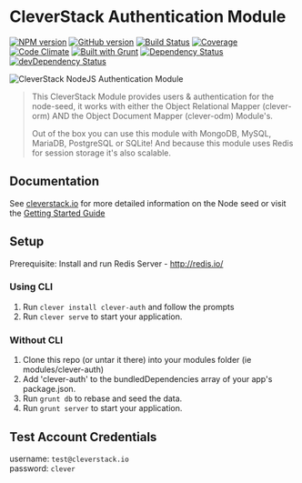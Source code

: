 CleverStack Authentication Module
====================
[![NPM version](https://badge.fury.io/js/clever-auth.png)](http://badge.fury.io/js/clever-auth) [![GitHub version](https://badge.fury.io/gh/cleverstack%2Fclever-auth.png)](http://badge.fury.io/gh/cleverstack%2Fclever-auth) [![Build Status](https://secure.travis-ci.org/CleverStack/clever-auth.png?branch=master)](https://travis-ci.org/CleverStack/clever-auth) [![Coverage](https://codeclimate.com/github/CleverStack/clever-auth/coverage.png)](https://codeclimate.com/github/CleverStack/clever-auth) [![Code Climate](https://codeclimate.com/github/CleverStack/clever-auth.png)](https://codeclimate.com/github/CleverStack/clever-auth) [![Built with Grunt](https://cdn.gruntjs.com/builtwith.png)](http://gruntjs.com/) [![Dependency Status](https://david-dm.org/CleverStack/clever-auth.svg?theme=shields.io)](https://david-dm.org/CleverStack/clever-auth) [![devDependency Status](https://david-dm.org/CleverStack/clever-auth/dev-status.svg?theme=shields.io)](https://david-dm.org/CleverStack/clever-auth#info=devDependencies) 

![CleverStack NodeJS Authentication Module](http://cleverstack.github.io/assets/img/logos/node-seed-logo-clean.png "CleverStack NodeJS Authentication Module")
<blockquote>
This CleverStack Module provides users & authentication for the node-seed, it works with either the Object Relational Mapper (clever-orm) AND the Object Document Mapper (clever-odm) Module's.

Out of the box you can use this module with MongoDB, MySQL, MariaDB, PostgreSQL or SQLite! And because this module uses Redis for session storage it's also scalable.
</blockquote>

## Documentation

See [cleverstack.io](http://cleverstack.io/documentation/#backend) for more detailed information on the Node seed or visit the [Getting Started Guide](http://cleverstack.io/getting-started/)


## Setup
Prerequisite: Install and run Redis Server - http://redis.io/

### Using CLI
1. Run `clever install clever-auth` and follow the prompts
2. Run `clever serve` to start your application.

### Without CLI
1. Clone this repo (or untar it there) into your modules folder (ie modules/clever-auth)
2. Add 'clever-auth' to the bundledDependencies array of your app's package.json.
3. Run `grunt db` to rebase and seed the data.
4. Run `grunt server` to start your application.

## Test Account Credentials

username: `test@cleverstack.io` <br>
password: `clever`
